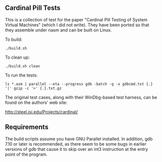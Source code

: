 Cardinal Pill Tests
-------------------

This is a collection of test for the paper "Cardinal Pill Testing of
System Virtual Machines" (which I did not write). They have been ported
so that they assemble under nasm and can be built on Linux.

To build:

    ./build.sh

To clean up:

    ./build.sh clean

To run the tests:

    ls *.asm | parallel --eta --progress gdb -batch -q -x gdbcmd.txt {.} '|' gzip -c '>' {.}.txt.gz

The original test cases, along with their WinDbg-based test harness, can be
found on the authors' web site:

http://steel.isi.edu/Projects/cardinal/

Requirements
------------

The build scripts assume you have GNU Parallel installed. In addition,
gdb 7.10 or later is recommended, as there seem to be some bugs in
earlier versions of gdb that cause it to skip over an int3 instruction
at the entry point of the program.
